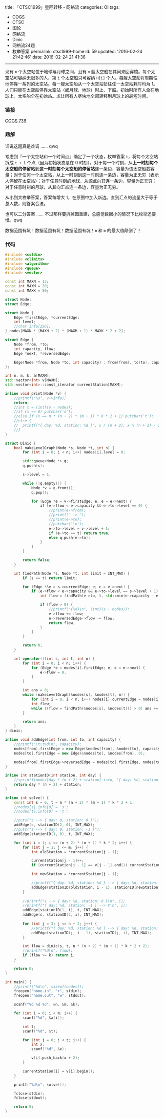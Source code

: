 title: 「CTSC1999」星际转移 - 网络流
categories: OI
tags: 
  - COGS
  - CTSC
  - 图论
  - 网络流
  - Dinic
  - 网络流24题
  - 枚举答案
permalink: ctsc1999-home
id: 59
updated: '2016-02-24 21:42:46'
date: 2016-02-24 21:41:36
---

现有 `n` 个太空站位于地球与月球之间，且有 `m` 艘太空船在其间来回穿梭。每个太空站可容纳无限多的人，第 `i` 个太空船只可容纳 `H[i]` 个人。每艘太空船将周期性地停靠一系列的太空站。每一艘太空船从一个太空站驶往任一太空站耗时均为 1。人们只能在太空船停靠太空站（或月球、地球）时上、下船。初始时所有人全在地球上，太空船全在初始站。求让所有人尽快地全部转移到月球上的最短时间。

<!-- more -->

### 链接
[COGS 736](http://cogs.top/cogs/problem/problem.php?pid=736)

### 题解
话说这题真是难调 …… qwq

考虑到『一个太空站和一个时间点』确定了一个状态，枚举答案 `t`，将每个太空站拆成 `t + 1` 个点（因为初始状态是在 0 时刻）。对于每一个时刻，从**上一时刻每个太空船的停留站**到**这一时刻每个太空船的停留站**连一条边，容量为该太空船载客量；对于任何一个太空站，从上一时刻到这一时刻连一条边，容量为正无穷（表示人停留在太空站）；对于任意时刻的地球，从源点向其连一条边，容量为正无穷；对于任意时刻的月球，从其向汇点连一条边，容量为正无穷。

从小到大枚举答案，答案每增大 1，在原图中加入新边。直到汇点的流量大于等于总人数，则答案合法。

也可以二分答案 …… 不过那样要拆掉图重建，总感觉数据小的情况下比枚举还要慢。qwq

数据范围有坑！数据范围有坑！数据范围有坑！`n` 和 `m` 的最大值颠倒了！

### 代码
```cpp
#include <cstdio>
#include <climits>
#include <algorithm>
#include <queue>
#include <vector>

const int MAXN = 13;
const int MAXM = 20;
const int MAXK = 50;

struct Node;
struct Edge;

struct Node {
	Edge *firstEdge, *currentEdge;
	int level;
	//char info[256];
} nodes[MAXN * (MAXN + 2) * (MAXM + 1) * MAXK * 2 + 2];

struct Edge {
	Node *from, *to;
	int capacity, flow;
	Edge *next, *reversedEdge;

	Edge(Node *from, Node *to, int capacity) : from(from), to(to), capacity(capacity), flow(0), next(from->firstEdge) {}
};

int n, m, k, a[MAXM];
std::vector<int> v[MAXM];
std::vector<int>::const_iterator currentStation[MAXM];

inline void print(Node *v) {
	//printf("%s", v->info);
	return;
	//int x = (int)(v - nodes);
	//if (x == 0) putchar('s');
	//else if (x == n * (n + 2) * (m + 1) * k * 2 + 1) putchar('t');
	//else {
	//	printf("{ day: %d, station: %d }", x / (n + 2), x % (n + 2) - 2);
	//}
}

struct Dinic {
	bool makeLevelGraph(Node *s, Node *t, int n) {
		for (int i = 0; i < n; i++) nodes[i].level = 0;

		std::queue<Node *> q;
		q.push(s);

		s->level = 1;

		while (!q.empty()) {
			Node *v = q.front();
			q.pop();

			for (Edge *e = v->firstEdge; e; e = e->next) {
				if (e->flow < e->capacity && e->to->level == 0) {
					//print(e->from);
					//printf(" -> ");
					//print(e->to);
					//putchar('\n');
					e->to->level = v->level + 1;
					if (e->to == t) return true;
					else q.push(e->to);
				}
			}
		}

		return false;
	}

	int findPath(Node *s, Node *t, int limit = INT_MAX) {
		if (s == t) return limit;

		for (Edge *&e = s->currentEdge; e; e = e->next) {
			if (e->flow < e->capacity && e->to->level == s->level + 1) {
				int flow = findPath(e->to, t, std::min(e->capacity - e->flow, limit));

				if (flow > 0) {
					//printf("(%d)\n", (int)(s - nodes));
					e->flow += flow;
					e->reversedEdge->flow -= flow;
					return flow;
				}
			}
		}

		return 0;
	}

	int operator()(int s, int t, int n) {
		for (int i = 0; i < n; i++) {
			for (Edge *e = nodes[i].firstEdge; e; e = e->next) {
				e->flow = 0;
			}
		}

		int ans = 0;
		while (makeLevelGraph(&nodes[s], &nodes[t], n)) {
			for (int i = 0; i < n; i++) nodes[i].currentEdge = nodes[i].firstEdge;
			int flow;
			while ((flow = findPath(&nodes[s], &nodes[t])) > 0) ans += flow;
		}

		return ans;
	}
} dinic;

inline void addEdge(int from, int to, int capacity) {
	//printf("\t\t%d\n", capacity);
	nodes[from].firstEdge = new Edge(&nodes[from], &nodes[to], capacity);
	nodes[to].firstEdge = new Edge(&nodes[to], &nodes[from], 0);

	nodes[from].firstEdge->reversedEdge = nodes[to].firstEdge, nodes[to].firstEdge->reversedEdge = nodes[from].firstEdge;
}

inline int stationID(int station, int day) {
	//sprintf(nodes[day * (n + 2) + station].info, "{ day: %d, station: %d }", day, station - 2);
	return day * (n + 2) + station;
}

inline int solve() {
	const int s = 0, t = n * (n + 2) * (m + 1) * k * 2 + 1;
	//nodes[s].info[0] = 's';
	//nodes[t].info[0] = 't';

	//puts("s --> { day: 0, station: 0 }");
	addEdge(s, stationID(2, 0), INT_MAX);
	//puts("s --> { day: 0, station: -1 }");
	addEdge(stationID(1, 0), t, INT_MAX);

	for (int i = 1; i <= (n + 2) * (m + 1) * k * 2; i++) {
		for (int j = 1; j <= m; j++) {
			int oldStation = *currentStation[j - 1];

			currentStation[j - 1]++;
			if (currentStation[j - 1] == v[j - 1].end()) currentStation[j - 1] = v[j - 1].begin();

			int newStation = *currentStation[j - 1];

			//printf("{ day: %d, station: %d } --> { day: %d, station: %d }\n", i - 1, oldStation - 2, i, newStation - 2);
			addEdge(stationID(oldStation, i - 1), stationID(newStation, i), a[j - 1]);
		}
		
		//printf("s --> { day: %d, station: 0 }\n", i);
		//printf("{ day: %d, station: -1 } --> t\n", i);
		addEdge(stationID(1, i), t, INT_MAX);
		addEdge(s, stationID(2, i), INT_MAX);
		
		for (int j = 3; j <= n + 2; j++) {
			//printf("{ day: %d, station: %d } --> { day: %d, station: %d }\n", i - 1, j - 2, i, j - 2);
			addEdge(stationID(j, i - 1), stationID(j, i), INT_MAX);
		}

		int flow = dinic(s, t, n * (n + 2) * (m + 1) * k * 2 + 2);
		//printf("%d\n", flow);
		if (flow >= k) return i;
	}

	return 0;
}

int main() {
	//printf("%d\n", sizeof(nodes));
	freopen("home.in", "r", stdin);
	freopen("home.out", "w", stdout);

	scanf("%d %d %d", &n, &m, &k);

	for (int i = 0; i < m; i++) {
		scanf("%d", &a[i]);

		int t;
		scanf("%d", &t);

		for (int j = 0; j < t; j++) {
			int x;
			scanf("%d", &x);

			v[i].push_back(x + 2);
		}

		currentStation[i] = v[i].begin();
	}

	printf("%d\n", solve());

	fclose(stdin);
	fclose(stdout);

	return 0;
}
```